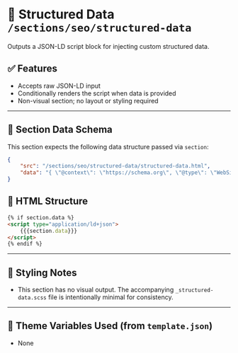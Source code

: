 # 📂 Structured Data `/sections/seo/structured-data`

Outputs a JSON-LD script block for injecting custom structured data.

## ✅ Features

-   Accepts raw JSON-LD input
-   Conditionally renders the script when data is provided
-   Non-visual section; no layout or styling required

---

## 🧾 Section Data Schema

This section expects the following data structure passed via `section`:

```json
{
	"src": "/sections/seo/structured-data/structured-data.html",
	"data": "{ \"@context\": \"https://schema.org\", \"@type\": \"WebSite\" }"
}
```

## 🧱 HTML Structure

```html
{% if section.data %}
<script type="application/ld+json">
	{{{section.data}}}
</script>
{% endif %}
```

---

## 🎨 Styling Notes

-   This section has no visual output. The accompanying `_structured-data.scss` file is intentionally minimal for consistency.

---

## 🧩 Theme Variables Used (from `template.json`)

-   None
